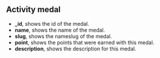 Activity medal
--------------

- **_id**, shows the id of the medal.
- **name**, shows the name of the medal.
- **slug**, shows the nameslug of the medal.
- **point**, shows the points that were earned with this medal.
- **description**, shows the description for this medal.